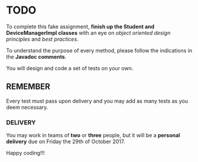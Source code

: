 # TODO

To complete this fake assignment, **finish up the Student and DeviceManagerImpl classes** with an eye on _object oriented design principles_ and _best practices_.  

To understand the purpose of every method, please follow the indications in the **Javadoc comments**.

You will design and code a set of tests on your own.

## REMEMBER

Every test must pass upon delivery and you may add as many tests as you deem necessary. 

### DELIVERY

You may work in teams of **two** or **three** people, but it will be a **personal delivery** due on Friday the 29th of October 2017.

Happy coding!!!